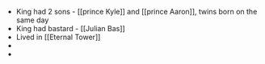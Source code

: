 - King had 2 sons - [[prince Kyle]] and [[prince Aaron]], twins born on the same day
- King had bastard - [[Julian Bas]]
- Lived in [[Eternal Tower]]
-
-
